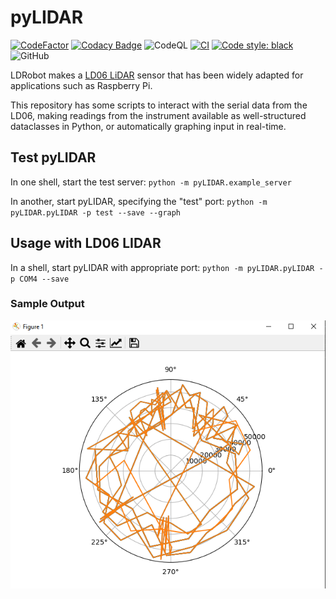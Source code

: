 # pyLIDAR

[![CodeFactor](https://www.codefactor.io/repository/github/paradoxdruid/pyLIDAR/badge)](https://www.codefactor.io/repository/github/paradoxdruid/pyLIDAR)  [![Codacy Badge](https://app.codacy.com/project/badge/Grade/c8c86fe25a644cb69b8b6e789ca1c18f)](https://www.codacy.com/gh/Paradoxdruid/pyLIDAR/dashboard?utm_source=github.com&amp;utm_medium=referral&amp;utm_content=Paradoxdruid/pyLIDAR&amp;utm_campaign=Badge_Grade) ![CodeQL](https://github.com/Paradoxdruid/pyLIDAR/workflows/CodeQL/badge.svg) [![CI](https://github.com/Paradoxdruid/pyLIDAR/actions/workflows/CI.yml/badge.svg)](https://github.com/Paradoxdruid/pyLIDAR/actions/workflows/CI.yml) [![Code style: black](https://img.shields.io/badge/code%20style-black-000000.svg)](https://github.com/ambv/black)  ![GitHub](https://img.shields.io/github/license/Paradoxdruid/pyLIDAR)

LDRobot makes a [LD06 LiDAR](https://www.ldrobot.com/product/en/98) sensor that has been widely adapted for applications such as Raspberry Pi.

This repository has some scripts to interact with the serial data from the LD06, making readings from the instrument available as well-structured dataclasses in Python, or automatically graphing input in real-time.

## Test pyLIDAR

In one shell, start the test server: `python -m pyLIDAR.example_server`

In another, start pyLIDAR, specifying the "test" port: `python -m pyLIDAR.pyLIDAR -p test --save --graph`

## Usage with LD06 LIDAR

In a shell, start pyLIDAR with appropriate port: `python -m pyLIDAR.pyLIDAR -p COM4 --save`

### Sample Output

![Sample Output](/assets/sample_output.png?raw=true "Sample Output")
